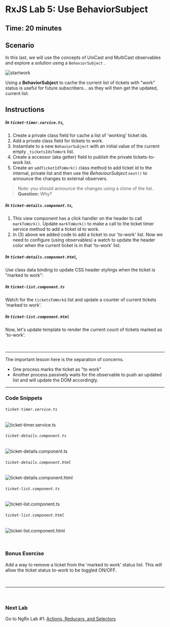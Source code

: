 # RxJS Lab 5: Use BehaviorSubject

## Time: 20 minutes

## Scenario

In this last, we will use the concepts of UniCast and MultiCast observables and explore a solution using a `BehaviorSubject` .

![startwork](https://user-images.githubusercontent.com/210413/35168754-c42e14b6-fd1f-11e7-93e8-af0836b3ff3c.jpg)

Using a **BehaviorSubject** to cache the current list of tickets with "work" status is useful for future subscribers... as they will then get the updated, current list.


## Instructions

##### In `ticket-timer.service.ts`, 

1. Create a private class field for cache a list of 'working' ticket ids.
2. Add a private class field for tickets to work.
3. Instantiate to a new `BehaviorSubject` with an initial value of the current empty `_ticketsIdsToWork` list.
4. Create a accessor (aka getter) field to publish the private tickets-to-work list.
5. Create an `addTicketIdToWork()` class method to add ticket id to the internal, private list and then use the *BehaviourSubject* `next()` to announce the changes to external observers.
  > Note: you should announce the changes using a clone of the list. **Question:** Why?

##### In `ticket-details.component.ts`, 

1. This view component has a click handler on the header to call `markToWork()`. Update `markToWork()` to make a call to the ticket timer service method to add a ticket id to work.
2. In (3) above we added code to add a ticket to our 'to-work' list. Now we need to configure (using observables) a watch to update the header color when the current ticket is in that 'to-work' list.

##### In `ticket-details.component.html`, 

Use class data binding to update CSS header stylings when the ticket is "marked to work":

##### In `ticket-list.component.ts` 

Watch for the `ticketsToWork$` list and update a counter of current tickets 'marked to work'.

##### In `ticket-list.component.html ` 

Now, let's update template to render the current count of tickets marked as 'to-work'.


<br/>

---

The important lesson here is the separation of concerns.

* One process marks the ticket as "to work"
* Another process passively waits for the observable to push an updated list and will update the DOM accordingly.

---

### Code Snippets

###### `ticket-timer.service.ts`

![ticket-timer.service.ts](https://user-images.githubusercontent.com/210413/47942022-81584b80-debe-11e8-872b-3c476a0d99e7.png)

###### `ticket-details.component.ts`

![ticket-details.component.ts](https://user-images.githubusercontent.com/210413/47942039-903efe00-debe-11e8-84aa-e20bd46c8d96.png)

###### `ticket-details.component.html`

![ticket-details.component.html](https://user-images.githubusercontent.com/210413/47942058-9fbe4700-debe-11e8-92cb-5cafd2011adf.png)

###### `ticket-list.component.ts`

![ticket-list.component.ts](https://user-images.githubusercontent.com/210413/47942074-af3d9000-debe-11e8-84b6-09f1f963388e.png)

###### `ticket-list.component.html`

![ticket-list.component.html](https://user-images.githubusercontent.com/210413/47942090-bcf31580-debe-11e8-8a2f-c0980fb40f34.png)

<br/>

### Bonus Exercise

Add a way to remove a ticket from the 'marked to work' status list. This will allow the ticket status *to-work* to be toggled ON/OFF.


<br/>

----

<br/>

### Next Lab

Go to NgRx Lab #1: [Actions, Reducers, and Selectors](/ngrx/lab-1.md)
